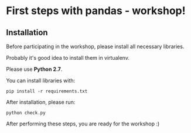 # First steps with pandas - workshop!

## Installation

Before participating in the workshop, please install all necessary libraries.

Probably it's good idea to install them in virtualenv.

Please use **Python 2.7**.

You can install libraries with:

```
pip install -r requirements.txt
```

After installation, please run:

```
python check.py
```

After performing these steps, you are ready for the workshop :)
